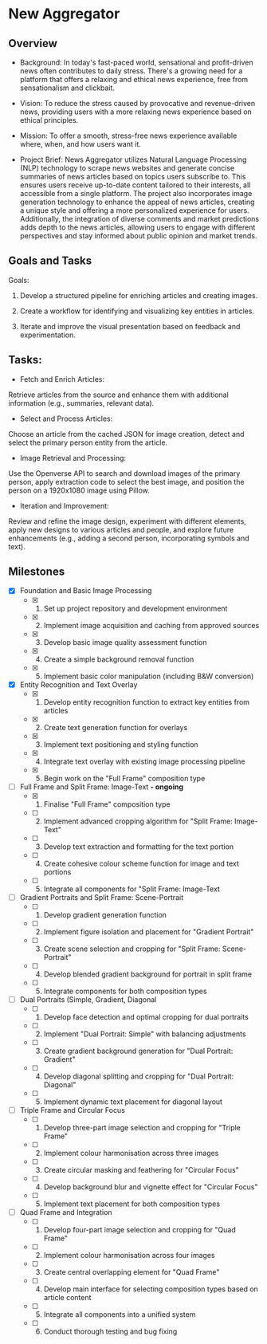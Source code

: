 # New Aggregator
## Overview
- Background:
In today's fast-paced world, sensational and profit-driven news often contributes to daily stress. There's a growing need for a platform that offers a relaxing and ethical news experience, free from sensationalism and clickbait.

 - Vision:
To reduce the stress caused by provocative and revenue-driven news, providing users with a more relaxing news experience based on ethical principles.

 - Mission:
To offer a smooth, stress-free news experience available where, when, and how users want it.

 - Project Brief:
News Aggregator utilizes Natural Language Processing (NLP) technology to scrape news websites and generate concise summaries of news articles based on topics users subscribe to. This ensures users receive up-to-date content tailored to their interests, all accessible from a single platform. The project also incorporates image generation technology to enhance the appeal of news articles, creating a unique style and offering a more personalized experience for users. Additionally, the integration of diverse comments and market predictions adds depth to the news articles, allowing users to engage with different perspectives and stay informed about public opinion and market trends.

## Goals and Tasks
Goals:
1. Develop a structured pipeline for enriching articles and creating images.

2. Create a workflow for identifying and visualizing key entities in articles.

3. Iterate and improve the visual presentation based on feedback and experimentation.

## Tasks:
 - Fetch and Enrich Articles:

Retrieve articles from the source and enhance them with additional information (e.g., summaries, relevant data).

 - Select and Process Articles:

Choose an article from the cached JSON for image creation, detect and select the primary person entity from the article.

 - Image Retrieval and Processing:

Use the Openverse API to search and download images of the primary person, apply extraction code to select the best image, and position the person on a 1920x1080 image using Pillow.

 - Iteration and Improvement:

Review and refine the image design, experiment with different elements, apply new designs to various articles and people, and explore future enhancements (e.g., adding a second person, incorporating symbols and text).


## Milestones
  * [x] Foundation and Basic Image Processing
      * [x]  1. Set up project repository and development environment
      * [x]  2. Implement image acquisition and caching from approved sources
      * [x]  3. Develop basic image quality assessment function
      * [x]  4. Create a simple background removal function
      * [x]  5. Implement basic color manipulation (including B&W conversion)
           
  * [x] Entity Recognition and Text Overlay
      * [x]  1. Develop entity recognition function to extract key entities from articles
      * [x]  2. Create text generation function for overlays
      * [x]  3. Implement text positioning and styling function
      * [x]  4. Integrate text overlay with existing image processing pipeline
      * [x]  5. Begin work on the "Full Frame" composition type

  * [ ] Full Frame and Split Frame: Image-Text  **- ongoing**
      * [x] 1. Finalise "Full Frame" composition type
      * [ ] 2. Implement advanced cropping algorithm for "Split Frame: Image-Text"
      * [ ] 3. Develop text extraction and formatting for the text portion
      * [ ] 4. Create cohesive colour scheme function for image and text portions
      * [ ] 5. Integrate all components for "Split Frame: Image-Text
       
  * [ ] Gradient Portraits and Split Frame: Scene-Portrait
      * [ ] 1. Develop gradient generation function
      * [ ] 2. Implement figure isolation and placement for "Gradient Portrait"
      * [ ] 3. Create scene selection and cropping for "Split Frame: Scene-Portrait"
      * [ ] 4. Develop blended gradient background for portrait in split frame
      * [ ] 5. Integrate components for both composition types

  * [ ] Dual Portraits (Simple, Gradient, Diagonal
      * [ ] 1. Develop face detection and optimal cropping for dual portraits
      * [ ] 2. Implement "Dual Portrait: Simple" with balancing adjustments
      * [ ] 3. Create gradient background generation for "Dual Portrait: Gradient"
      * [ ] 4. Develop diagonal splitting and cropping for "Dual Portrait: Diagonal"
      * [ ] 5. Implement dynamic text placement for diagonal layout
           
  * [ ] Triple Frame and Circular Focus
      * [ ] 1. Develop three-part image selection and cropping for "Triple Frame"
      * [ ] 2. Implement colour harmonisation across three images
      * [ ] 3. Create circular masking and feathering for "Circular Focus"
      * [ ] 4. Develop background blur and vignette effect for "Circular Focus"
      * [ ] 5. Implement text placement for both composition types
            
  * [ ] Quad Frame and Integration
      * [ ] 1. Develop four-part image selection and cropping for "Quad Frame"
      * [ ] 2. Implement colour harmonisation across four images
      * [ ] 3. Create central overlapping element for "Quad Frame"
      * [ ] 4. Develop main interface for selecting composition types based on article content
      * [ ] 5. Integrate all components into a unified system
      * [ ] 6. Conduct thorough testing and bug fixing
